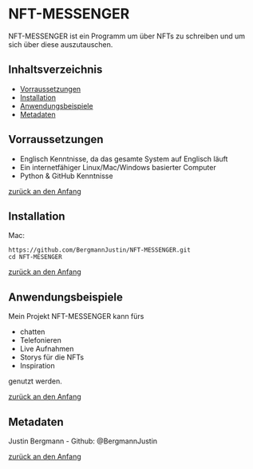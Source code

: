 # NFT-MESSENGER
NFT-MESSENGER ist ein Programm um  über NFTs zu schreiben und um sich über diese auszutauschen.





## Inhaltsverzeichnis

- [Vorraussetzungen](#Vorraussetzungen)
- [Installation](#Installation)
- [Anwendungsbeispiele](#Anwendungsbeispiele)
- [Metadaten](#Metadaten)


## Vorraussetzungen
- Englisch Kenntnisse, da das gesamte System auf Englisch läuft
- Ein internetfähiger Linux/Mac/Windows basierter Computer
- Python & GitHub Kenntnisse 


[zurück an den Anfang](#Write-o-mat)


## Installation

Mac:

```Shell
https://github.com/BergmannJustin/NFT-MESSENGER.git
cd NFT-MESENGER
```

[zurück an den Anfang](#Write-o-mat)

  

## Anwendungsbeispiele

Mein Projekt NFT-MESSENGER kann fürs

- chatten
- Telefonieren
- Live Aufnahmen
- Storys für die NFTs
- Inspiration

genutzt werden.


[zurück an den Anfang](#Write-o-mat)



## Metadaten

 Justin Bergmann - Github: @BergmannJustin



[zurück an den Anfang](#Write-o-mat)
